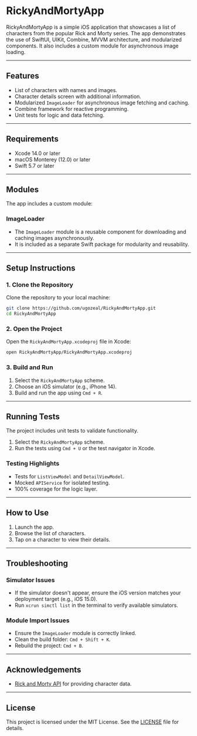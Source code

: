 # RickyAndMortyApp

RickyAndMortyApp is a simple iOS application that showcases a list of characters from the popular Rick and Morty series. The app demonstrates the use of SwiftUI, UIKit, Combine, MVVM architecture, and modularized components. It also includes a custom module for asynchronous image loading.

---

## **Features**
- List of characters with names and images.
- Character details screen with additional information.
- Modularized `ImageLoader` for asynchronous image fetching and caching.
- Combine framework for reactive programming.
- Unit tests for logic and data fetching.

---

## **Requirements**

- Xcode 14.0 or later
- macOS Monterey (12.0) or later
- Swift 5.7 or later

---

## **Modules**
The app includes a custom module:

### **ImageLoader**
- The `ImageLoader` module is a reusable component for downloading and caching images asynchronously.
- It is included as a separate Swift package for modularity and reusability.

---

## **Setup Instructions**

### **1. Clone the Repository**
Clone the repository to your local machine:
```bash
git clone https://github.com/ugozeal/RickyAndMortyApp.git
cd RickyAndMortyApp
```

### **2. Open the Project**
Open the `RickyAndMortyApp.xcodeproj` file in Xcode:
```bash
open RickyAndMortyApp/RickyAndMortyApp.xcodeproj
```

### **3. Build and Run**
1. Select the `RickyAndMortyApp` scheme.
2. Choose an iOS simulator (e.g., iPhone 14).
3. Build and run the app using `Cmd + R`.

---

## **Running Tests**

The project includes unit tests to validate functionality.

1. Select the `RickyAndMortyApp` scheme.
2. Run the tests using `Cmd + U` or the test navigator in Xcode.

### **Testing Highlights**
- Tests for `ListViewModel` and `DetailViewModel`.
- Mocked `APIService` for isolated testing.
- 100% coverage for the logic layer.

---

## **How to Use**
1. Launch the app.
2. Browse the list of characters.
3. Tap on a character to view their details.

---

## **Troubleshooting**

### Simulator Issues
- If the simulator doesn't appear, ensure the iOS version matches your deployment target (e.g., iOS 15.0).
- Run `xcrun simctl list` in the terminal to verify available simulators.

### Module Import Issues
- Ensure the `ImageLoader` module is correctly linked.
- Clean the build folder: `Cmd + Shift + K`.
- Rebuild the project: `Cmd + B`.

---

## **Acknowledgements**
- [Rick and Morty API](https://rickandmortyapi.com/documentation) for providing character data.

---

## **License**
This project is licensed under the MIT License. See the [LICENSE](./LICENSE) file for details.

